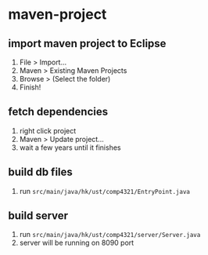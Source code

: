 # maven-project

## import maven project to Eclipse
1. File > Import...
2. Maven > Existing Maven Projects
3. Browse > (Select the folder)
4. Finish!

## fetch dependencies
1. right click project
2. Maven > Update project...
3. wait a few years until it finishes

## build db files
1. run ```src/main/java/hk/ust/comp4321/EntryPoint.java```

## build server
1. run ```src/main/java/hk/ust/comp4321/server/Server.java```
2. server will be running on 8090 port
